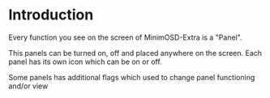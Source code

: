 # Introduction #

Every function you see on the screen of MinimOSD-Extra is a "Panel".

This panels can be turned on, off and placed anywhere on the screen. Each panel has its own icon which can be on or off.

Some panels has additional flags which used to change panel functioning and/or view
